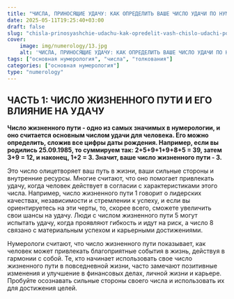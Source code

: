 ```yaml
---
title: "ЧИСЛА, ПРИНОСЯЩИЕ УДАЧУ: КАК ОПРЕДЕЛИТЬ ВАШЕ ЧИСЛО УДАЧИ ПО НУМЕРОЛОГИИ. ЧАСТЬ 3"
date: 2025-05-11T19:25:40+03:00
draft: false
slug: "chisla-prinosyashchie-udachu-kak-opredelit-vash-chislo-udachi-po-numerologii-chast-3"
cover:
    image: img/numerology/13.jpg
    alt: 'ЧИСЛА, ПРИНОСЯЩИЕ УДАЧУ: КАК ОПРЕДЕЛИТЬ ВАШЕ ЧИСЛО УДАЧИ ПО НУМЕРОЛОГИИ. ЧАСТЬ 3'
tags: ["основная нумерология", "числа", "толкования"]
categories: ["основная нумерология"]
type: "numerology"
---
```


## ЧАСТЬ 1: ЧИСЛО ЖИЗНЕННОГО ПУТИ И ЕГО ВЛИЯНИЕ НА УДАЧУ
**Число жизненного пути - одно из самых значимых в нумерологии, и оно считается основным числом удачи для человека. Его можно определить, сложив все цифры даты рождения. Например, если вы родились 25.09.1985, то суммируем так: 2+5+9+1+9+8+5 = 39, затем 3+9 = 12, и наконец, 1+2 = 3. Значит, ваше число жизненного пути - 3.**

Это число олицетворяет ваш путь в жизни, ваши сильные стороны и внутренние ресурсы. Многие считают, что оно помогает привлекать удачу, когда человек действует в согласии с характеристиками этого числа. Например, число жизненного пути 1 говорит о лидерских качествах, независимости и стремлении к успеху, и если вы ориентируетесь на эти черты, то, скорее всего, сможете увеличить свои шансы на удачу. Люди с числом жизненного пути 5 могут испытать удачу, когда проявляют гибкость и идут на риск, а число 8 связано с материальным успехом и карьерными достижениями.

Нумерологи считают, что число жизненного пути показывает, как человек может привлекать благоприятные события в жизнь, действуя в гармонии с собой. Те, кто начинает использовать свое число жизненного пути в повседневной жизни, часто замечают позитивные изменения и улучшение в финансовых делах, личной жизни и карьере. Пробуйте осознавать сильные стороны своего числа и использовать их для достижения целей.
